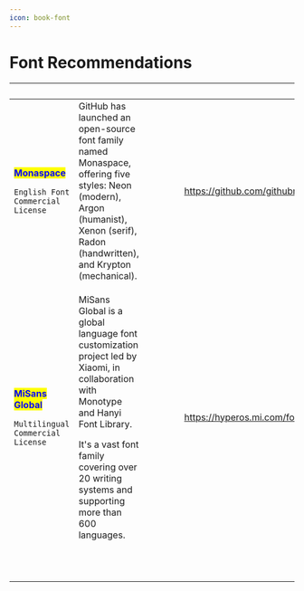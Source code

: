 ```yaml
---
icon: book-font
---
```


# Font Recommendations

<table data-column-title-hidden data-view="cards"><thead><tr><th></th><th></th><th></th><th data-hidden data-type="content-ref"></th><th data-hidden data-type="content-ref"></th><th data-hidden data-type="files"></th><th data-hidden data-card-target data-type="content-ref"></th><th data-hidden data-card-cover data-type="files"></th><th data-hidden data-type="files"></th><th data-hidden><select></select></th><th data-hidden data-type="rating" data-max="5"></th><th data-hidden data-type="files"></th><th data-hidden data-type="rating" data-max="5"></th><th data-hidden data-type="content-ref"></th><th data-hidden data-type="files"></th><th data-hidden data-type="users" data-multiple></th><th data-hidden><select></select></th><th data-hidden data-type="users" data-multiple></th><th data-hidden data-type="checkbox"></th></tr></thead><tbody><tr><td><p><mark style="color:blue;"><strong>Monaspace</strong></mark></p><p><code>English Font</code> <code>Commercial License</code></p></td><td>GitHub has launched an open-source font family named Monaspace, offering five styles: Neon (modern), Argon (humanist), Xenon (serif), Radon (handwritten), and Krypton (mechanical).</td><td></td><td></td><td></td><td></td><td><a href="https://github.com/githubnext/monaspace">https://github.com/githubnext/monaspace</a></td><td><a href="../../.gitbook/assets/5ad38bb33425c9c4992e8a89bb9c45d.png">5ad38bb33425c9c4992e8a89bb9c45d.png</a></td><td></td><td></td><td>null</td><td></td><td>4</td><td></td><td></td><td></td><td></td><td></td><td>false</td></tr><tr><td><p><mark style="color:blue;"><strong>MiSans Global</strong></mark></p><p><code>Multilingual</code> <code>Commercial License</code></p></td><td><p>MiSans Global is a global language font customization project led by Xiaomi, in collaboration with Monotype and Hanyi Font Library.</p><p>It's a vast font family covering over 20 writing systems and supporting more than 600 languages.</p></td><td></td><td></td><td></td><td></td><td><a href="https://hyperos.mi.com/font/zh/">https://hyperos.mi.com/font/zh/</a></td><td><a href="../../.gitbook/assets/b42878132e2124d96ad6296af6d1d8e.png">b42878132e2124d96ad6296af6d1d8e.png</a></td><td></td><td></td><td>null</td><td></td><td>null</td><td></td><td></td><td></td><td></td><td></td><td>false</td></tr><tr><td></td><td></td><td></td><td></td><td></td><td></td><td></td><td></td><td></td><td></td><td>null</td><td></td><td>null</td><td></td><td></td><td></td><td></td><td></td><td>false</td></tr><tr><td></td><td></td><td></td><td></td><td></td><td></td><td></td><td></td><td></td><td></td><td>5</td><td></td><td>5</td><td></td><td></td><td></td><td></td><td></td><td>false</td></tr></tbody></table>
